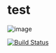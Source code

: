 # test
![image](https://dev.azure.com/whqOrg/testCI/_apis/build/status/whq527.test?branchName=master)

[![Build Status](https://dev.azure.com/whqOrg/testCI/_apis/build/status/whq527.test?branchName=master)](https://dev.azure.com/whqOrg/testCI/_build/latest?definitionId=3&branchName=master)

